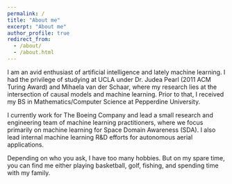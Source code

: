 ```yaml
---
permalink: /
title: "About me"
excerpt: "About me"
author_profile: true
redirect_from: 
  - /about/
  - /about.html
---
```


I am an avid enthusiast of artificial intelligence and lately machine learning.  I had the privilege of studying at UCLA under Dr. Judea Pearl (2011 ACM Turing Award) and Mihaela van der Schaar, where my research lies at the intersection of causal models and machine learning. Prior to that, I received my BS in Mathematics/Computer Science at Pepperdine University.  

I currently work for The Boeing Company and lead a small research and engineering team of machine learning practitioners, where we focus primarily on machine learning for Space Domain Awareness (SDA).  I also lead internal machine learning R&D efforts for autonomous aerial applications.  

Depending on who you ask, I have too many hobbies.  But on my spare time, you can find me either playing basketball, golf, fishing, and spending time with my family.
